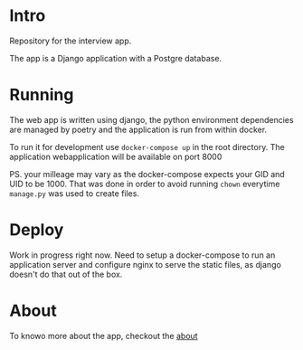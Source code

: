 # Intro
Repository for the interview app.

The app is a Django application with a Postgre database.

# Running
The web app is written using django, the python environment dependencies are managed by poetry and the application is run from within docker.

To run it for development use `docker-compose up` in the root directory.
The application webapplication will be available on port 8000

PS. your milleage may vary as the docker-compose expects your GID and UID to be 1000.
That was done in order to avoid running `chown` everytime `manage.py` was used to create files.

# Deploy
Work in progress right now.
Need to setup a docker-compose to run an application server and configure nginx to serve the static files, as django doesn't do that out of the box.

# About
To knowo more about the app, checkout the [about](./About.md)

